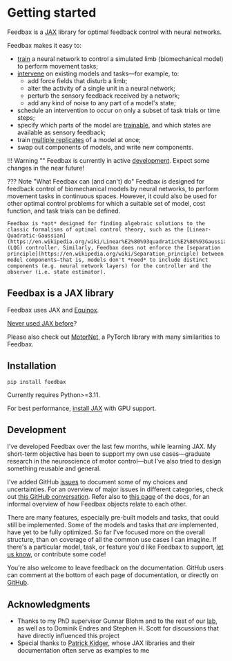 # Getting started

Feedbax is a [JAX](https://jax.readthedocs.io/en/latest/beginner_guide.html#beginner-guide) library for optimal feedback control with neural networks.

Feedbax makes it easy to:

- [train](/feedbax/examples/0_train_simple) a neural network to control a simulated limb (biomechanical model) to perform movement tasks;
- [intervene](/feedbax/examples/3_intervening) on existing models and tasks—for example, to:
    - add force fields that disturb a limb;
    - alter the activity of a single unit in a neural network;
    - perturb the sensory feedback received by a network;
    - add any kind of noise to any part of a model's state;
- schedule an intervention to occur on only a subset of task trials or time steps;
- specify which parts of the model are [trainable](/feedbax/examples/1_train/#selecting-part-of-the-model-to-train), and which states are available as sensory feedback;
- train [multiple replicates](/feedbax/examples/4_vmap) of a model at once;
- swap out components of models, and write new components.
<!-- - track the progress of a training run in Tensorboard. -->

!!! Warning ""
    Feedbax is currently in active [development](#development). Expect some changes in the near future!

??? Note "What Feedbax can (and can't) do"
    Feedbax is designed for feedback control of biomechanical models by neural networks, to perform movement tasks in continuous spaces. However, it could also be used for other optimal control problems for which a suitable set of model, cost function, and task trials can be defined.

    Feedbax is *not* designed for finding algebraic solutions to the classic formalisms of optimal control theory, such as the [Linear-Quadratic-Gaussian](https://en.wikipedia.org/wiki/Linear%E2%80%93quadratic%E2%80%93Gaussian_control) (LQG) controller. Similarly, Feedbax does not enforce the [separation principle](https://en.wikipedia.org/wiki/Separation_principle) between model components—that is, models don't *need* to include distinct components (e.g. neural network layers) for the controller and the observer (i.e. state estimator).

## Feedbax is a JAX library

Feedbax uses JAX and [Equinox](https://docs.kidger.site/equinox/).

[Never used JAX before](/feedbax/examples/pytrees/)?
<!--
One disadvantage of JAX is a lack of GPU support on Windows, though it is possible to use the GPU through the Windows Subsystem for Linux (WSL). -->

Please also check out [MotorNet](https://github.com/OlivierCodol/MotorNet), a PyTorch library with many similarities to Feedbax.

## Installation

`pip install feedbax`

Currently requires Python>=3.11.

For best performance, [install JAX](https://jax.readthedocs.io/en/latest/installation.html) with GPU support.

## Development

I've developed Feedbax over the last few months, while learning JAX. My short-term objective has been to support my own use cases—graduate research in the neuroscience of motor control—but I've also tried to design something reusable and general.

I've added GitHub [issues](https://github.com/mlprt/feedbax/issues) to document some of my choices and uncertainties. For an overview of major issues in different categories, check out [this GitHub conversation](https://github.com/mlprt/feedbax/discussions/27). Refer also to [this page](/feedbax/examples/structure) of the docs, for an informal overview of how Feedbax objects relate to each other.

There are many features, especially pre-built models and tasks, that could still be implemented. Some of the models and tasks that *are* implemented, have yet to be fully optimized. So far I've focused more on the overall structure, than on coverage of all the common use cases I can imagine. If there's a particular model, task, or feature you'd like Feedbax to support, [let us know](https://github.com/mlprt/feedbax/issues), or contribute some code!

You're also welcome to leave feedback on the documentation. GitHub users can comment at the bottom of each page of documentation, or directly on [GitHub](https://github.com/mlprt/feedbax/discussions/categories/documentation).

## Acknowledgments

- Thanks to my PhD supervisor Gunnar Blohm and to the rest of our [lab](http://compneurosci.com/), as well as to Dominik Endres and Stephen H. Scott for discussions that have directly influenced this project
- Special thanks to [Patrick Kidger](https://github.com/patrick-kidger), whose JAX libraries and their documentation often serve as examples to me

